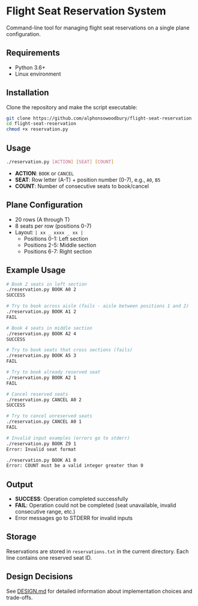 # Flight Seat Reservation System

Command-line tool for managing flight seat reservations on a single plane configuration.

## Requirements

- Python 3.6+
- Linux environment

## Installation

Clone the repository and make the script executable:

```bash
git clone https://github.com/alphonsowoodbury/flight-seat-reservation
cd flight-seat-reservation
chmod +x reservation.py
```

## Usage

```bash
./reservation.py [ACTION] [SEAT] [COUNT]
```

- **ACTION**: `BOOK` or `CANCEL`
- **SEAT**: Row letter (A-T) + position number (0-7), e.g., `A0`, `B5`
- **COUNT**: Number of consecutive seats to book/cancel

## Plane Configuration

- 20 rows (A through T)
- 8 seats per row (positions 0-7)
- Layout: `| xx _ xxxx _ xx |`
  - Positions 0-1: Left section
  - Positions 2-5: Middle section
  - Positions 6-7: Right section

## Example Usage

```bash
# Book 2 seats in left section
./reservation.py BOOK A0 2
SUCCESS

# Try to book across aisle (fails - aisle between positions 1 and 2)
./reservation.py BOOK A1 2
FAIL

# Book 4 seats in middle section
./reservation.py BOOK A2 4
SUCCESS

# Try to book seats that cross sections (fails)
./reservation.py BOOK A5 3
FAIL

# Try to book already reserved seat
./reservation.py BOOK A2 1
FAIL

# Cancel reserved seats
./reservation.py CANCEL A0 2
SUCCESS

# Try to cancel unreserved seats
./reservation.py CANCEL A0 1
FAIL

# Invalid input examples (errors go to stderr)
./reservation.py BOOK Z9 1
Error: Invalid seat format

./reservation.py BOOK A1 0
Error: COUNT must be a valid integer greater than 0
```

## Output

- **SUCCESS**: Operation completed successfully
- **FAIL**: Operation could not be completed (seat unavailable, invalid consecutive range, etc.)
- Error messages go to STDERR for invalid inputs

## Storage

Reservations are stored in `reservations.txt` in the current directory. Each line contains one reserved seat ID.

## Design Decisions

See [DESIGN.md](DESIGN.md) for detailed information about implementation choices and trade-offs.
